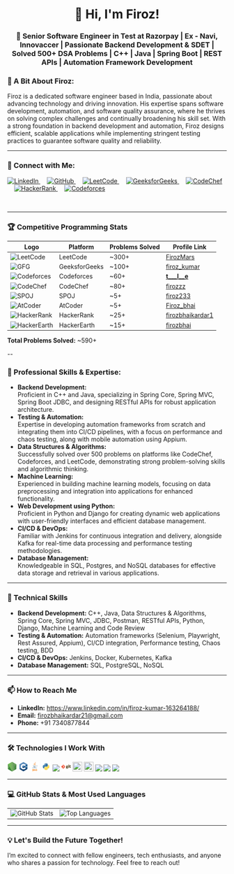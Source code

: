<h1 align="center">👋 Hi, I'm Firoz!</h1>
<h3 align="center">
  🚀 Senior Software Engineer in Test at Razorpay | Ex - Navi, Innovaccer  
  | Passionate Backend Development & SDET | Solved 500+ DSA Problems  
  | C++ | Java | Spring Boot | REST APIs | Automation Framework Development  
</h3>

### 🌟 A Bit About Firoz:
Firoz is a dedicated software engineer based in India, passionate about advancing technology and driving innovation. His expertise spans software development, automation, and software quality assurance, where he thrives on solving complex challenges and continually broadening his skill set. With a strong foundation in backend development and automation, Firoz designs efficient, scalable applications while implementing stringent testing practices to guarantee software quality and reliability.

---

### 🔗 Connect with Me:

<p align="left">
  <a href="https://www.linkedin.com/in/firoz-kumar-163264188/" title="LinkedIn">
    <img alt="LinkedIn" width="30" src="https://cdn.jsdelivr.net/npm/simple-icons@v3/icons/linkedin.svg" />
  </a>&nbsp;&nbsp;&nbsp;
  <a href="https://github.com/Firoz-Thakur" title="GitHub">
    <img alt="GitHub" width="30" src="https://cdn.jsdelivr.net/npm/simple-icons@v3/icons/github.svg" />
  </a>&nbsp;&nbsp;&nbsp;
  <a href="https://leetcode.com/u/FirozMars/" title="LeetCode">
    <img alt="LeetCode" width="30" src="https://cdn.jsdelivr.net/npm/simple-icons@v3/icons/leetcode.svg" />
  </a>&nbsp;&nbsp;&nbsp;
  <a href="https://www.geeksforgeeks.org/user/firoz_kumar/" title="GeeksforGeeks">
    <img alt="GeeksforGeeks" width="30" src="https://cdn.jsdelivr.net/npm/simple-icons@v3/icons/geeksforgeeks.svg" />
  </a>&nbsp;&nbsp;&nbsp;
  <a href="https://www.codechef.com/users/firozzz" title="CodeChef">
    <img alt="CodeChef" width="30" src="https://cdn.jsdelivr.net/npm/simple-icons@v3/icons/codechef.svg" />
  </a>&nbsp;&nbsp;&nbsp;
  <a href="https://www.hackerrank.com/firozbhaikardar1" title="HackerRank">
    <img alt="HackerRank" width="30" src="https://cdn.jsdelivr.net/npm/simple-icons@v3/icons/hackerrank.svg" />
  </a>&nbsp;&nbsp;&nbsp;
  <a href="https://codeforces.com/profile/__t___l__e__" title="Codeforces">
    <img alt="Codeforces" width="30" src="https://cdn.jsdelivr.net/npm/simple-icons@v3/icons/codeforces.svg" />
  </a>
</p>
<br clear="left"/>

---

### 🏆 Competitive Programming Stats

| Logo | Platform       | Problems Solved | Profile Link                                         |
|------|----------------|-----------------|------------------------------------------------------|
| ![LeetCode](https://cdn.jsdelivr.net/npm/simple-icons@v3/icons/leetcode.svg) | LeetCode       | ~300+           | [FirozMars](https://leetcode.com/u/FirozMars/)       |
| ![GFG](https://cdn.jsdelivr.net/npm/simple-icons@v3/icons/geeksforgeeks.svg) | GeeksforGeeks  | ~100+           | [firoz_kumar](https://www.geeksforgeeks.org/user/firoz_kumar/) |
| ![Codeforces](https://cdn.jsdelivr.net/npm/simple-icons@v3/icons/codeforces.svg) | Codeforces     | ~60+            | [__t___l__e__](https://codeforces.com/profile/__t___l__e__) |
| ![CodeChef](https://cdn.jsdelivr.net/npm/simple-icons@v3/icons/codechef.svg) | CodeChef       | ~80+            | [firozzz](https://www.codechef.com/users/firozzz)     |
| ![SPOJ](https://cdn.jsdelivr.net/npm/simple-icons@v3/icons/spoj.svg) | SPOJ           | ~5+             | [firoz233](https://www.spoj.com/users/firoz233/)      |
| ![AtCoder](https://cdn.jsdelivr.net/npm/simple-icons@v3/icons/atcoder.svg) | AtCoder        | ~5+             | [Firoz_bhai](https://atcoder.jp/users/Firoz_bhai)     |
| ![HackerRank](https://cdn.jsdelivr.net/npm/simple-icons@v3/icons/hackerrank.svg) | HackerRank     | ~25+            | [firozbhaikardar1](https://www.hackerrank.com/firozbhaikardar1) |
| ![HackerEarth](https://cdn.jsdelivr.net/npm/simple-icons@v3/icons/hackerearth.svg) | HackerEarth    | ~15+            | [firozbhai](https://www.hackerearth.com/@firozbhai/)  |

**Total Problems Solved:** ~590+

--

### 🧠 Professional Skills & Expertise:

- **Backend Development:**  
  Proficient in C++ and Java, specializing in Spring Core, Spring MVC, Spring Boot JDBC, and designing RESTful APIs for robust application architecture.
- **Testing & Automation:**  
  Expertise in developing automation frameworks from scratch and integrating them into CI/CD pipelines, with a focus on performance and chaos testing, along with mobile automation using Appium.
- **Data Structures & Algorithms:**  
  Successfully solved over 500 problems on platforms like CodeChef, Codeforces, and LeetCode, demonstrating strong problem-solving skills and algorithmic thinking.
- **Machine Learning:**  
  Experienced in building machine learning models, focusing on data preprocessing and integration into applications for enhanced functionality.
- **Web Development using Python:**  
  Proficient in Python and Django for creating dynamic web applications with user-friendly interfaces and efficient database management.
- **CI/CD & DevOps:**  
  Familiar with Jenkins for continuous integration and delivery, alongside Kafka for real-time data processing and performance testing methodologies.
- **Database Management:**  
  Knowledgeable in SQL, Postgres, and NoSQL databases for effective data storage and retrieval in various applications.

---

### 🧠 Technical Skills

- **Backend Development:** C++, Java, Data Structures & Algorithms, Spring Core, Spring MVC, JDBC, Postman, RESTful APIs, Python, Django, Machine Learning and Code Review  
- **Testing & Automation:** Automation frameworks (Selenium, Playwright, Rest Assured, Appium), CI/CD integration, Performance testing, Chaos testing, BDD  
- **CI/CD & DevOps:** Jenkins, Docker, Kubernetes, Kafka  
- **Database Management:** SQL, PostgreSQL, NoSQL

---

### 📫 How to Reach Me

- **LinkedIn:** https://www.linkedin.com/in/firoz-kumar-163264188/  
- **Email:** firozbhaikardar21@gmail.com  
- **Phone:** +91 7340877844

---

### 🛠️ Technologies I Work With

<code><img height="22" src="https://raw.githubusercontent.com/github/explore/80688e429a7d4ef2fca1e82350fe8e3517d3494d/topics/nodejs/nodejs.png"></code>
<code><img height="22" src="https://raw.githubusercontent.com/github/explore/80688e429a7d4ef2fca1e82350fe8e3517d3494d/topics/cpp/cpp.png"></code>
<code><img height="22" src="https://raw.githubusercontent.com/github/explore/80688e429a7d4ef2fca1e82350fe8e3517d3494d/topics/java/java.png"></code>
<code><img height="22" src="https://raw.githubusercontent.com/github/explore/80688e429a7d4ef2fca1e82350fe8e3517d3494d/topics/python/python.png"></code>
<code><img height="22" src="https://raw.githubusercontent.com/github/explore/80688e429a7d4ef2fca1e82350fe8e3517d3494d/topics/postgres/postgres.png"></code>
<code><img height="22" src="https://raw.githubusercontent.com/github/explore/80688e429a7d4ef2fca1e82350fe8e3517d3494d/topics/git/git.png"></code>
<code><img height="22" src="https://upload.wikimedia.org/wikipedia/commons/d/d2/Apache_Kafka_logo.svg" width="22px"></code>
<code><img height="22" src="https://upload.wikimedia.org/wikipedia/commons/4/47/Jenkins_logo.svg" width="22px"></code>
<code><img height="22" src="https://www.sonarqube.org/images/sonar-logo.svg"></code>
<code><img height="22" src="https://www.selenium.dev/images/selenium_logo_square_green.png"></code>
<code><img height="22" src="https://rest-assured.io/images/logo.png"></code>

---

### 💻 GitHub Stats & Most Used Languages

<table>
  <tr>
    <td><img src="https://github-readme-stats.vercel.app/api?username=Firoz-Thakur&include_all_commits=true&theme=radical" width="350" alt="GitHub Stats"/></td>
    <td><img src="https://github-readme-stats.vercel.app/api/top-langs/?username=Firoz-Thakur&layout=compact&theme=radical" width="260" alt="Top Languages"/></td>
  </tr>
</table>

---

### 💡 Let's Build the Future Together!

I’m excited to connect with fellow engineers, tech enthusiasts, and anyone who shares a passion for technology. Feel free to reach out!
